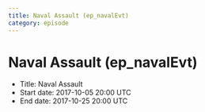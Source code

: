 ```yaml
---
title: Naval Assault (ep_navalEvt)
category: episode
---
```


# Naval Assault (ep_navalEvt)



  * Title: Naval Assault
  * Start date: 2017-10-05 20:00 UTC
  * End date: 2017-10-25 20:00 UTC

